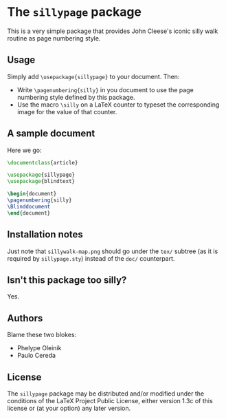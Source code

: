 # The `sillypage` package

This is a very simple package that provides John Cleese's iconic silly walk
routine as page numbering style.

## Usage

Simply add `\usepackage{sillypage}` to your document. Then:

- Write `\pagenumbering{silly}` in you document to use the page numbering
  style defined by this package.
- Use the macro `\silly` on a LaTeX counter to typeset the corresponding
  image for the value of that counter.

## A sample document

Here we go:

```tex
\documentclass{article}

\usepackage{sillypage}
\usepackage{blindtext}

\begin{document}
\pagenumbering{silly}
\Blinddocument
\end{document}
```

## Installation notes

Just note that `sillywalk-map.png` should go under the `tex/` subtree
(as it is required by `sillypage.sty`) instead of the `doc/` counterpart.

## Isn't this package too silly?

Yes.

## Authors

Blame these two blokes:

- Phelype Oleinik
- Paulo Cereda

## License

The `sillypage` package may be distributed and/or modified under the
conditions of the LaTeX Project Public License, either version 1.3c of
this license or (at your option) any later version.

